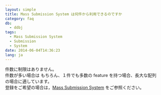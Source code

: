 ```yaml
---
layout: simple
title: Mass Submission System は何件から利用できるのですか
category: faq
db:
  - ddbj
tags: 
  - Mass Submission System
  - Submission
  - System
date: 2014-06-04T14:36:23
lang: ja
---
```




<p>件数に制限はありません。<br>件数が多い場合は もちろん、１件でも多数の feature を持つ場合、長大な配列の場合に適しています。<br>登録をご希望の場合は，<a href="/ddbj/mss.html">Mass Submission System</a> をご参照ください。</p>
